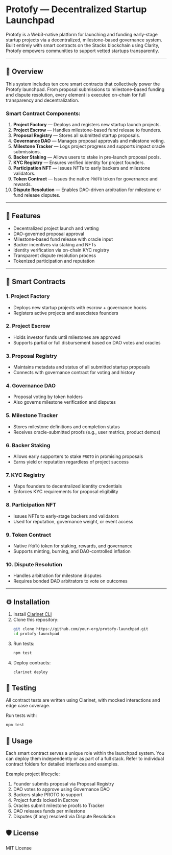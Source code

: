 # Protofy — Decentralized Startup Launchpad

Protofy is a Web3-native platform for launching and funding early-stage startup projects via a decentralized, milestone-based governance system. Built entirely with smart contracts on the Stacks blockchain using Clarity, Protofy empowers communities to support vetted startups transparently.

---

## 🧠 Overview

This system includes ten core smart contracts that collectively power the Protofy launchpad. From proposal submissions to milestone-based funding and dispute resolution, every element is executed on-chain for full transparency and decentralization.

### Smart Contract Components:

1. **Project Factory** — Deploys and registers new startup launch projects.
2. **Project Escrow** — Handles milestone-based fund release to founders.
3. **Proposal Registry** — Stores all submitted startup proposals.
4. **Governance DAO** — Manages proposal approvals and milestone voting.
5. **Milestone Tracker** — Logs project progress and supports impact oracle submissions.
6. **Backer Staking** — Allows users to stake in pre-launch proposal pools.
7. **KYC Registry** — Ensures verified identity for project founders.
8. **Participation NFT** — Issues NFTs to early backers and milestone validators.
9. **Token Contract** — Issues the native `PROTO` token for governance and rewards.
10. **Dispute Resolution** — Enables DAO-driven arbitration for milestone or fund release disputes.

---

## 🚀 Features

- Decentralized project launch and vetting
- DAO-governed proposal approval
- Milestone-based fund release with oracle input
- Backer incentives via staking and NFTs
- Identity verification via on-chain KYC registry
- Transparent dispute resolution process
- Tokenized participation and reputation

---

## 📜 Smart Contracts

### **1. Project Factory**
- Deploys new startup projects with escrow + governance hooks
- Registers active projects and associates founders

### **2. Project Escrow**
- Holds investor funds until milestones are approved
- Supports partial or full disbursement based on DAO votes and oracles

### **3. Proposal Registry**
- Maintains metadata and status of all submitted startup proposals
- Connects with governance contract for voting and history

### **4. Governance DAO**
- Proposal voting by token holders
- Also governs milestone verification and disputes

### **5. Milestone Tracker**
- Stores milestone definitions and completion status
- Receives oracle-submitted proofs (e.g., user metrics, product demos)

### **6. Backer Staking**
- Allows early supporters to stake `PROTO` in promising proposals
- Earns yield or reputation regardless of project success

### **7. KYC Registry**
- Maps founders to decentralized identity credentials
- Enforces KYC requirements for proposal eligibility

### **8. Participation NFT**
- Issues NFTs to early-stage backers and validators
- Used for reputation, governance weight, or event access

### **9. Token Contract**
- Native `PROTO` token for staking, rewards, and governance
- Supports minting, burning, and DAO-controlled inflation

### **10. Dispute Resolution**
- Handles arbitration for milestone disputes
- Requires bonded DAO arbitrators to vote on outcomes

---

## ⚙️ Installation

1. Install [Clarinet CLI](https://docs.stacks.co/docs/clarity/clarinet-cli/)
2. Clone this repository:
   ```bash
   git clone https://github.com/your-org/protofy-launchpad.git
   cd protofy-launchpad
   ```
3. Run tests:
    ```bash
    npm test
    ```
4. Deploy contracts:
    ```bash
    clarinet deploy
    ```

## 🧪 Testing

All contract tests are written using Clarinet, with mocked interactions and edge case coverage.

Run tests with:
```bash
npm test
```

## 📘 Usage

Each smart contract serves a unique role within the launchpad system. You can deploy them independently or as part of a full stack. Refer to individual contract folders for detailed interfaces and examples.

Example project lifecycle:

1. Founder submits proposal via Proposal Registry
2. DAO votes to approve using Governance DAO
3. Backers stake PROTO to support
4. Project funds locked in Escrow
5. Oracles submit milestone proofs to Tracker
6. DAO releases funds per milestone
7. Disputes (if any) resolved via Dispute Resolution

## 🛡 License

MIT License